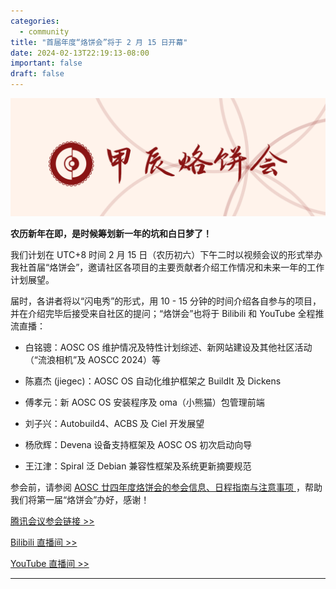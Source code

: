 ```yaml
---
categories:
  - community
title: "首届年度“烙饼会”将于 2 月 15 日开幕"
date: 2024-02-13T22:19:13-08:00
important: false
draft: false
---
```

![社区年度烙饼会](/assets/coffee-break/20240226/imgs/aosc-springcon-2024.png)

**农历新年在即，是时候筹划新一年的坑和白日梦了！**

我们计划在 UTC+8 时间 2 月 15 日（农历初六）下午二时以视频会议的形式举办我社首届“烙饼会”，邀请社区各项目的主要贡献者介绍工作情况和未来一年的工作计划展望。

届时，各讲者将以“闪电秀”的形式，用 10 - 15 分钟的时间介绍各自参与的项目，并在介绍完毕后接受来自社区的提问；“烙饼会”也将于 Bilibili 和 YouTube 全程推流直播：

- 白铭骢：AOSC OS 维护情况及特性计划综述、新网站建设及其他社区活动（“流浪相机”及 AOSCC 2024）等

- 陈嘉杰 (jiegec)：AOSC OS 自动化维护框架之 BuildIt 及 Dickens

- 傅孝元：新 AOSC OS 安装程序及 oma（小熊猫）包管理前端

- 刘子兴：Autobuild4、ACBS 及 Ciel 开发展望

- 杨欣辉：Devena 设备支持框架及 AOSC OS 初次启动向导

- 王江津：Spiral 泛 Debian 兼容性框架及系统更新摘要规范

参会前，请参阅 [AOSC 廿四年度烙饼会的参会信息、日程指南与注意事项 ](https://wiki.aosc.io/zh/community/springcon/2024/)，帮助我们将第一届“烙饼会”办好，感谢！

[腾讯会议参会链接 >> ](https://meeting.tencent.com/dm/z4b5FnLlBX63)

[Bilibili 直播间 >> ](https://live.bilibili.com/30341581)

[YouTube 直播间 >> ](https://youtube.com/live/olxw2rG7hZY)

---
